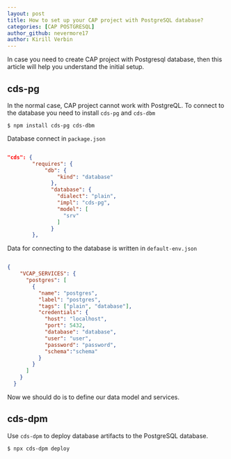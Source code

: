 ```yaml
---
layout: post
title: How to set up your CAP project with PostgreSQL database?
categories: [CAP POSTGRESQL]
author_github: nevermore17
author: Kirill Verbin
---
```


In case you need to create CAP project with Postgresql database, then this article will help you understand the initial setup.

## cds-pg

In the normal case, CAP project cannot work with PostgreQL. To connect to the database you need to install `cds-pg` and `cds-dbm`

```
$ npm install cds-pg cds-dbm
```

Database connect in `package.json`

```json

"cds": {
        "requires": {
            "db": {
                "kind": "database"
              },
              "database": {
                "dialect": "plain",
                "impl": "cds-pg",
                "model": [
                  "srv"
                ]
              }
        },

```

Data for connecting to the database is written in `default-env.json`

```json

{
    "VCAP_SERVICES": {
      "postgres": [
        {
          "name": "postgres",
          "label": "postgres",
          "tags": ["plain", "database"],
          "credentials": {
            "host": "localhost",
            "port": 5432,
            "database": "database",
            "user": "user",
            "password": "password",
            "schema":"schema"
          }
        }
      ]
    }
  }

```

Now we should do is to define our data model and services.

## cds-dpm 

Use `cds-dpm` to deploy database artifacts to the PostgreSQL database.

```console
$ npx cds-dpm deploy
```

